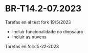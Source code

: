 # BR-T14.2-07.2023
Tarefas en el test fork
19/5/2023
- incluir funcionalidade no dinosauro
- incluir as nuvens

Tarefas en fork 5-22-2023
